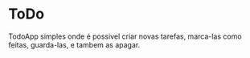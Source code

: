 # ToDo
TodoApp simples onde é possivel criar novas tarefas, marca-las como feitas, guarda-las, e tambem as apagar.